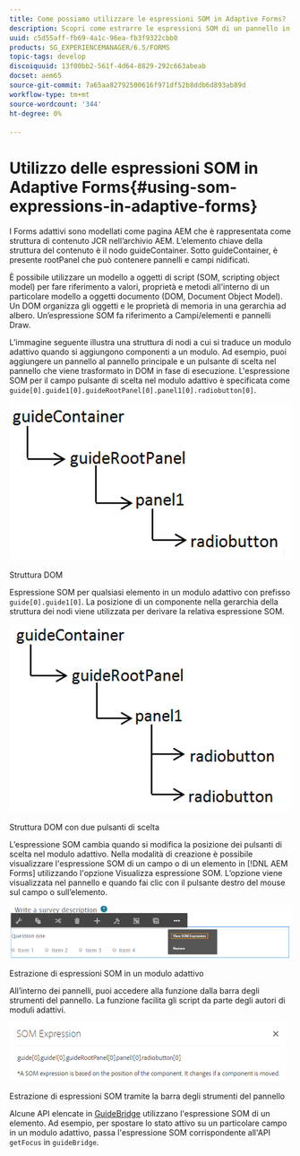 ```yaml
---
title: Come possiamo utilizzare le espressioni SOM in Adaptive Forms?
description: Scopri come estrarre le espressioni SOM di un pannello in Adaptive Forms.
uuid: c5d55aff-fb69-4a1c-96ea-fb3f9322cbb0
products: SG_EXPERIENCEMANAGER/6.5/FORMS
topic-tags: develop
discoiquuid: 13f00bb2-561f-4d64-8829-292c663abeab
docset: aem65
source-git-commit: 7a65aa82792500616f971df52b8ddb6d893ab89d
workflow-type: tm+mt
source-wordcount: '344'
ht-degree: 0%

---
```



# Utilizzo delle espressioni SOM in Adaptive Forms{#using-som-expressions-in-adaptive-forms}

I Forms adattivi sono modellati come pagina AEM che è rappresentata come struttura di contenuto JCR nell’archivio AEM. L’elemento chiave della struttura del contenuto è il nodo guideContainer. Sotto guideContainer, è presente rootPanel che può contenere pannelli e campi nidificati.

È possibile utilizzare un modello a oggetti di script (SOM, scripting object model) per fare riferimento a valori, proprietà e metodi all&#39;interno di un particolare modello a oggetti documento (DOM, Document Object Model). Un DOM organizza gli oggetti e le proprietà di memoria in una gerarchia ad albero. Un’espressione SOM fa riferimento a Campi/elementi e pannelli Draw.

L’immagine seguente illustra una struttura di nodi a cui si traduce un modulo adattivo quando si aggiungono componenti a un modulo. Ad esempio, puoi aggiungere un pannello al pannello principale e un pulsante di scelta nel pannello che viene trasformato in DOM in fase di esecuzione. L&#39;espressione SOM per il campo pulsante di scelta nel modulo adattivo è specificata come `guide[0].guide1[0].guideRootPanel[0].panel1[0].radiobutton[0]`.

![Struttura DOM](assets/hierarchy.png)

Struttura DOM

Espressione SOM per qualsiasi elemento in un modulo adattivo con prefisso `guide[0].guide1[0]`. La posizione di un componente nella gerarchia della struttura dei nodi viene utilizzata per derivare la relativa espressione SOM.

![Struttura DOM con due pulsanti di scelta](assets/hierarchy_radio_button.png)

Struttura DOM con due pulsanti di scelta

L’espressione SOM cambia quando si modifica la posizione dei pulsanti di scelta nel modulo adattivo. Nella modalità di creazione è possibile visualizzare l&#39;espressione SOM di un campo o di un elemento in [!DNL AEM Forms] utilizzando l&#39;opzione Visualizza espressione SOM. L’opzione viene visualizzata nel pannello e quando fai clic con il pulsante destro del mouse sul campo o sull’elemento.

![Estrazione di espressioni SOM in un modulo adattivo](assets/som-expressions.png)

Estrazione di espressioni SOM in un modulo adattivo

All’interno dei pannelli, puoi accedere alla funzione dalla barra degli strumenti del pannello. La funzione facilita gli script da parte degli autori di moduli adattivi.

![Estrazione di espressioni SOM tramite la barra degli strumenti del pannello](assets/som-expression.png)

Estrazione di espressioni SOM tramite la barra degli strumenti del pannello

Alcune API elencate in [GuideBridge](https://helpx.adobe.com/aem-forms/6/javascript-api/GuideBridge.html) utilizzano l&#39;espressione SOM di un elemento. Ad esempio, per spostare lo stato attivo su un particolare campo in un modulo adattivo, passa l&#39;espressione SOM corrispondente all&#39;API `getFocus` in `guideBridge`.
